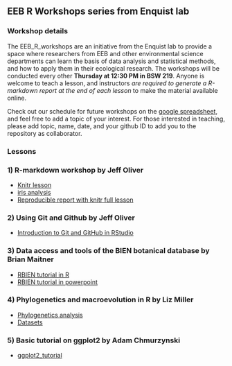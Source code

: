 ## EEB R Workshops series from Enquist lab

### Workshop details

The EEB_R_workshops are an initiative from the Enquist lab to provide a space where researchers from EEB and other environmental science departments can learn the basis of data analysis and statistical methods, and how to apply them in their ecological research. 
The workshops will be conducted every other **Thursday at 12:30 PM in BSW 219**. Anyone is welcome to teach a lesson, and instructors _are required to generate a R-markdown report at the end of each lesson_ to make the material available online.

Check out our schedule for future workshops on the [google spreadsheet](https://docs.google.com/spreadsheets/d/1NEVwklU-p2PtpfvUgVEKCb84Lhw-l7pqHVbj4rsy2uI/edit#gid=0), and feel free to add a topic of your interest. For those interested in teaching, please add topic, name, date, and your github ID to add you to the repository as collaborator.

### Lessons

### 1) R-markdown workshop by Jeff Oliver

+ [Knitr lesson](00_knitr_lesson.html)
+ [iris analysis](01_iris_analysis.html)
+ [Reproducible report with knitr full lesson](https://jcoliver.github.io/learn-r/005-intro-knitr.html)


### 2) Using Git and Github by Jeff Oliver

+ [Introduction to Git and GitHub in RStudio](02_github-intro.html)

### 3) Data access and tools of the BIEN botanical database by Brian Maitner

+ [RBIEN tutorial in R](04_RBIEN/tutorials/RBIEN_tutorial.Rmd)
+ [RBIEN tutorial in powerpoint](https://github.com/smduranm/EEB_R_workshops/blob/master/04_RBIEN_tutorial_4_24_2017.pptx)

### 4) Phylogenetics and macroevolution in R by Liz Miller

+ [Phylogenetics analysis](04_phylogenetics_lesson_Miller.html)
+ [Datasets](https://github.com/smduranm/EEB_R_workshops/tree/master/data)

### 5) Basic tutorial on ggplot2 by Adam Chmurzynski

+ [ggplot2_tutorial](05_ggplot2_tutorial.html)
 




